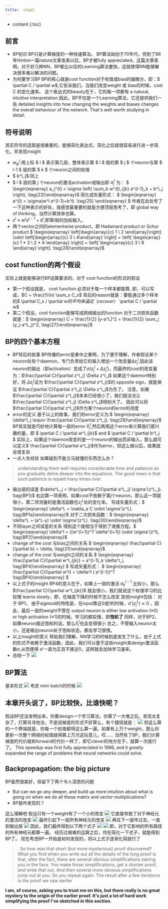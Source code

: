 ```yaml
---
title:  chap2
---
```



* content
{:toc}

## 前言
* BP初识
BP只是计算梯度的一种快速算法。
BP算法始创于70年代，但到了86年Hinton一篇nature文章发表以后，BP才被fully appreciated，这篇文章表明，对于好几种NN，BP都比以往的Learning算法要快，这就使得NN能够解决很多难以解决的问题。
* 为何要学习BP
BP的核心就是cost function对于权值或bias的偏微分，即：$ \partial  C / \partial w$,它告诉我们，当我们改变weight 或 bias的时候，cost C 的变化速率。
这个表达式的beauty在于，它的每一项都有 a natural, intuitive interpretation
因此，BP不仅是一个Learning算法，它还提供我们一些 detailed insights into how changing the weights and biases changes the overall behaviour of the network. That's well worth studying in detail.
## 符号说明
其实符号的选取是很重要的，能够简化表达式，简化之后就很容易进行进一步简化，并发现insight
* $w^l_{jk}$:用上标 $ l $ 表示第几层，整体表示第 $ l $ 层的第 $ j $ 个neuron与第 $ l-1 $ 层的第 $ k $ 个neuron之间的权值
*   $ b^l_j$:同上
*   $ l $ 层的第 $j$ 个neuron的激活activation或输出即 $a_j^{l}$ 为：
$ \begin{eqnarray}
  a_j^{l} = \sigma \left( \sum_k w^{l}_{jk} a^{l-1}_k + b^l_j \right),
\tag{23}\end{eqnarray}$
简化成矢量形式：
$ \begin{eqnarray}
  a^{l} = \sigma(w^l a^{l-1}+b^l).
\tag{25} \end{eqnarray} $
作者在此处夸了一下这种表示的好处，我感觉最重要的就是方便顶层思考了，即 global way of thinking，当然计算效率也算。
*   $z^l \equiv w^l a^{l-1}+b^l$,即第$l$层的加权输入。
* 两个vector之间的elementwise product，即 Hadamard product or Schur product $ \begin{eqnarray}
\left[\begin{array}{c} 1 \\ 2 \end{array}\right]
  \odot \left[\begin{array}{c} 3 \\ 4\end{array} \right]
= \left[ \begin{array}{c} 1 * 3 \\ 2 * 4 \end{array} \right]
= \left[ \begin{array}{c} 3 \\ 8 \end{array} \right].
\tag{28}\end{eqnarray}$
## cost function的两个假设
实际上就是能够进行BP运算要求的，对于 cost function的形式的假设
* 第一个假设就是， cost function 必须对于每一个样本都能算, 即，可以写成，$C = \frac{1}{n} \sum_x C_x$
背后的reason就是：要能通过多个样本的$ \partial C_x  / \partial w$的平均来逼近（recover）$ \partial C / \partial w$
* 第二个假设，cost function能够写成网络输出的function
对于二次损失函数就是：$ \begin{eqnarray}
  C = \frac{1}{2} \|y-a^L\|^2 = \frac{1}{2} \sum_j (y_j-a^L_j)^2,
\tag{27}\end{eqnarray}$
## BP的四个基本方程
* BP背后的故事
BP传播的error是重中之重啊，为了便于理解，作者假设某个neuron处有个daemon，专门负责给它的输入增加一个改变量$\Delta z^l_j$,因此该neuron的输出（即activation）变成了$\sigma(z^l_j+\Delta z^l_j)$，而最终的cost的改变量为：$\frac{\partial C}{\partial z^l_j} \Delta z^l_j$
如果这个daemon特别好，将 $\Delta z^l_j$设为 $\frac{\partial C}{\partial z^l_j}$的 opposite sign，就能保证 $\frac{\partial C}{\partial z^l_j} \Delta z^l_j$为负了。
注意，如果 $\frac{\partial C}{\partial z^l_j}$本来已经很小了，我们就没法让 $\frac{\partial C}{\partial z^l_j} \Delta z^l_j$特别大了。
因此可以将 $\frac{\partial C}{\partial z^l_j}$作为某个neuron的error的测度
* error的定义
基于以上的故事，我们将error定义为:$ \begin{eqnarray}
  \delta^l_j \equiv \frac{\partial C}{\partial z^l_j}.
\tag{29}\end{eqnarray}$
BP其实就是巧妙地计算每一层的error $\delta^l_j$,然后再用这个error来计算我们感兴趣的量，即 $ \partial C / \partial  w^l_{jk}$ and $ \partial C / \partial b^l_j $
实际上，如果这个daemon改变的是一个neuron的输出而非输入，那么就可以定义$ \frac{\partial  C}{\partial a^l_j}$作为error，但这么做以后，结果就会很复杂
* 一点人生经验
如果碰到不能立马就懂的东西怎么办？
> understanding them well requires considerable time and patience as you gradually delve deeper into the equations. The good news is that such patience is repaid many times over.


* 输出层的误差
  $\delta^L_j = \frac{\partial C}{\partial a^L_j} \sigma'(z^L_j). \tag{BP1}$
右边第一项表明，如果cost不依赖于第$j$个neuron，那么这一项就很小，第二项测量的是激活函数在$z^L_j$处的变化率。
写成矢量形式：$ \begin{eqnarray}
  \delta^L = \nabla_a C \odot \sigma'(z^L).
\tag{BP1a}\end{eqnarray}$
对于二次损失函数：$ \begin{eqnarray}
  \delta^L = (a^L-y) \odot \sigma'(z^L).
\tag{30}\end{eqnarray}$
* 不同layer之间误差的关系
得到这个就相当于得到了递推方程。$ \begin{eqnarray}
  \delta^l = ((w^{l+1})^T \delta^{l+1}) \odot \sigma'(z^l),
\tag{BP2}\end{eqnarray}$
*  change of the cost 与bias之间的关系
$ \begin{eqnarray}
  \frac{\partial C}{\partial b} = \delta,
\tag{31}\end{eqnarray}$
*  change of the cost 与weight之间的关系
$ \begin{eqnarray}  
  \frac{\partial C}{\partial w^l_{jk}} = a^{l-1}_k \delta^l_j.
\tag{BP4}\end{eqnarray} $
写成矢量形式：
$ \begin{eqnarray}  
  \frac{\partial C}{\partial w^l} = \delta^l  ( a^{l-1})^T
\tag{BP4}\end{eqnarray} $
* 以上式子的insight
BP4的意义在于，如果上一层的激活  $a_k^{l-1}$ 比较小，那么 $\frac{\partial C}{\partial w^l_{jk}}$ 就会很小，我们就说这个权值学习的比较慢 learns slowly，即，在梯度下降的时候不怎么改变
其他insight包括：
对于 BP1， 由于sigmoid的特性是，在input靠近0或1的时候，$\sigma'(z^L_j) \approx 0$ ，因此，最后一层的weight不管在 output neuron is either low activation (≈0) or high activation (≈1)的时候，学习的都较慢，即**饱和了**
同样，对于BP2，如果neuron接近饱和的话，那么$\delta^l_j$也会变得很小
总之，不管输入neuron太小，还是输出neuron处于饱和状态，都会学习很慢。
* 以上insight的意义
帮助我们理解，NN学习的时候到底发生了什么，由于上式的形式不依赖于激活函数，因此，我们可以基于这些insight来design激活函数$\sigma$,从而使得 $\sigma'$一直为正且不接近0，这样就会加快学习速率。
* 总结一下
![](4chap2.md_files/ca14e091-8694-4ee2-9b54-77755e6d57c9.png)

## BP算法
基本形式
![](4chap2.md_files/c764f333-0afd-46dc-bf2d-57a8a7a3a41f.png)
考虑 mini-batch的时候
![](4chap2.md_files/3f560ea3-41fd-4f96-83f4-3703efab411d.png)

## 本章开头说了，BP比较快，比谁快呢？
假设BP还没发明出来，你要design一个学习算法，你算了一大堆之后，发现太复杂了，打算另寻他法，不是说梯度的形式不好算么，有个捷径就是：
![](4chap2.md_files/9d65dd70-8304-426d-8498-bb0609dd9656.png)
但这么算的一个弊端就是，你每一个权值都得这么算一遍，如果有上万个weight，那么你更新一次整个网络的权值就得算上万次这玩意儿，哎……
当然有了BP，我们计算梯度的代价就和forward的代价一样了，即它clever的地方在于，就算一次就行了。
This speedup was first fully appreciated in 1986, and it greatly expanded the range of problems that neural networks could solve. 

## Backpropagation: the big picture
BP虽然很美好，但留下了两个令人深思的问题
*  But can we go any deeper, and build up more intuition about what is going on when we do all these matrix and vector multiplications?
* BP是咋发现的？

这么理解吧
假设只有一个weight有了一个小的改变
![](4chap2.md_files/15c2417a-7044-4648-a278-ad13e612d28c.png)
它直接导致了对于神经元的激活的改变
![](4chap2.md_files/e9322fc2-a06b-480a-8411-f0ed3cb55699.png)
最终引起下一层所有神经元的改变
![](4chap2.md_files/c6f60b9a-7dc9-4480-9eff-67ef581df87a.png)
再往下一层传过去，一直到输出层
![](4chap2.md_files/f59cc3df-5f74-4b14-b158-70a3ea66f8b9.png)
因此，我们最终得到以下两个式子
![](4chap2.md_files/58133051-7049-4eb6-9475-6ff31af95573.png)
![](4chap2.md_files/214bf019-5a6c-424d-b44a-380884649ccb.png)
即，对于它影响的所有路径的所有神经元都算一遍。
经历过艰难的运算之后，你在简化一下式子，就能得到BP了。
现在考虑BP一开始是如何发现的，将以上式子逐渐化简就行了
>. So how was that short (but more mysterious) proof discovered? What you find when you write out all the details of the long proof is that, after the fact, there are several obvious simplifications staring you in the face. You make those simplifications, get a shorter proof, and write that out. And then several more obvious simplifications jump out at you. So you repeat again. The result after a few iterations is the proof we saw earlier
  
  **I am, of course, asking you to trust me on this, but there really is no great mystery to the origin of the earlier proof. It's just a lot of hard work simplifying the proof I've sketched in this section.**

